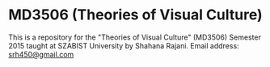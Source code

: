 # MD3506 (Theories of Visual Culture)
This is a repository for the "Theories of Visual Culture" (MD3506) Semester 2015 taught at SZABIST University by Shahana Rajani.
Email address: srh450@gmail.com
